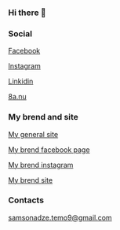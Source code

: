 ### Hi there 👋

### Social
[Facebook](https://www.facebook.com/temo.samsonadze)

[Instagram](https://www.instagram.com/temo_samsonadze/)

[Linkidin](https://www.linkedin.com/in/temo-samsonadze-150a541ab/)

[8a.nu](https://www.8a.nu/user/temo-samsonadze/sportclimbing)

### My brend and site
[My general site](https://climbing.ge/)

[My brend facebook page](https://www.facebook.com/shop.climbing.ge/)

[My brend instagram](https://www.instagram.com/climbing.ge/)

[My brend site](https://shop.climbing.ge/)

### Contacts
samsonadze.temo9@gmail.com

<!--
**temo-123/temo-123** is a ✨ _special_ ✨ repository because its `README.md` (this file) appears on your GitHub profile.

Here are some ideas to get you started:

- 🔭 I’m currently working on ...
- 🌱 I’m currently learning ...
- 👯 I’m looking to collaborate on ...
- 🤔 I’m looking for help with ...
- 💬 Ask me about ...
- 📫 How to reach me: ...
- 😄 Pronouns: ...
- ⚡ Fun fact: ...
-->
